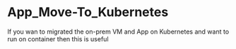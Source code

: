 # App_Move-To_Kubernetes
If you wan to migrated the on-prem VM and App on Kubernetes and want to run on container then this is useful
